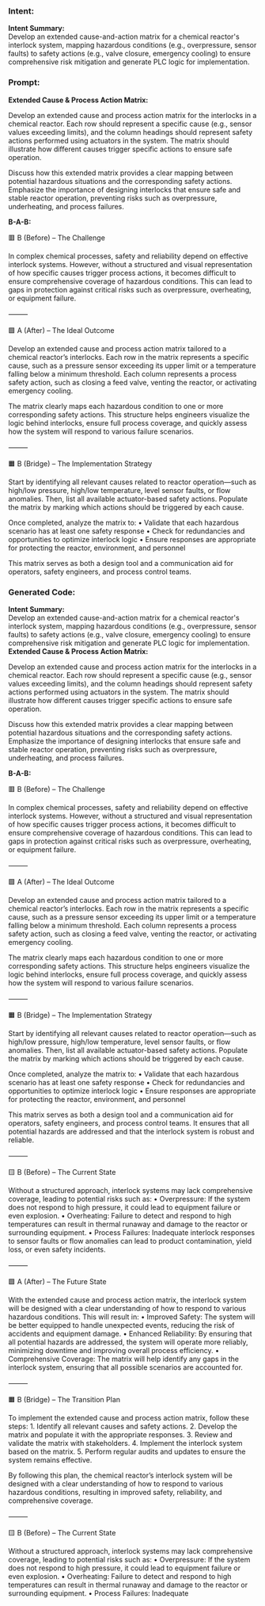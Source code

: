 ### Intent:
**Intent Summary:**  
Develop an extended cause-and-action matrix for a chemical reactor's interlock system, mapping hazardous conditions (e.g., overpressure, sensor faults) to safety actions (e.g., valve closure, emergency cooling) to ensure comprehensive risk mitigation and generate PLC logic for implementation.

### Prompt:
**Extended Cause & Process Action Matrix:**

Develop an extended cause and process action matrix for the interlocks in a chemical reactor. Each row should represent a specific cause (e.g., sensor values exceeding limits), and the column headings should represent safety actions performed using actuators in the system. The matrix should illustrate how different causes trigger specific actions to ensure safe operation.

Discuss how this extended matrix provides a clear mapping between potential hazardous situations and the corresponding safety actions. Emphasize the importance of designing interlocks that ensure safe and stable reactor operation, preventing risks such as overpressure, underheating, and process failures.

**B-A-B:**


🟥 B (Before) – The Challenge

In complex chemical processes, safety and reliability depend on effective interlock systems. However, without a structured and visual representation of how specific causes trigger process actions, it becomes difficult to ensure comprehensive coverage of hazardous conditions. This can lead to gaps in protection against critical risks such as overpressure, overheating, or equipment failure.

⸻

🟩 A (After) – The Ideal Outcome

Develop an extended cause and process action matrix tailored to a chemical reactor’s interlocks. Each row in the matrix represents a specific cause, such as a pressure sensor exceeding its upper limit or a temperature falling below a minimum threshold. Each column represents a process safety action, such as closing a feed valve, venting the reactor, or activating emergency cooling.

The matrix clearly maps each hazardous condition to one or more corresponding safety actions. This structure helps engineers visualize the logic behind interlocks, ensure full process coverage, and quickly assess how the system will respond to various failure scenarios.

⸻

🟧 B (Bridge) – The Implementation Strategy

Start by identifying all relevant causes related to reactor operation—such as high/low pressure, high/low temperature, level sensor faults, or flow anomalies. Then, list all available actuator-based safety actions. Populate the matrix by marking which actions should be triggered by each cause.

Once completed, analyze the matrix to:
	•	Validate that each hazardous scenario has at least one safety response
	•	Check for redundancies and opportunities to optimize interlock logic
	•	Ensure responses are appropriate for protecting the reactor, environment, and personnel

This matrix serves as both a design tool and a communication aid for operators, safety engineers, and process control teams.

### Generated Code:
**Intent Summary:**  
Develop an extended cause-and-action matrix for a chemical reactor's interlock system, mapping hazardous conditions (e.g., overpressure, sensor faults) to safety actions (e.g., valve closure, emergency cooling) to ensure comprehensive risk mitigation and generate PLC logic for implementation.
**Extended Cause & Process Action Matrix:**

Develop an extended cause and process action matrix for the interlocks in a chemical reactor. Each row should represent a specific cause (e.g., sensor values exceeding limits), and the column headings should represent safety actions performed using actuators in the system. The matrix should illustrate how different causes trigger specific actions to ensure safe operation.

Discuss how this extended matrix provides a clear mapping between potential hazardous situations and the corresponding safety actions. Emphasize the importance of designing interlocks that ensure safe and stable reactor operation, preventing risks such as overpressure, underheating, and process failures.

**B-A-B:**


🟥 B (Before) – The Challenge

In complex chemical processes, safety and reliability depend on effective interlock systems. However, without a structured and visual representation of how specific causes trigger process actions, it becomes difficult to ensure comprehensive coverage of hazardous conditions. This can lead to gaps in protection against critical risks such as overpressure, overheating, or equipment failure.

⸻

🟩 A (After) – The Ideal Outcome

Develop an extended cause and process action matrix tailored to a chemical reactor’s interlocks. Each row in the matrix represents a specific cause, such as a pressure sensor exceeding its upper limit or a temperature falling below a minimum threshold. Each column represents a process safety action, such as closing a feed valve, venting the reactor, or activating emergency cooling.

The matrix clearly maps each hazardous condition to one or more corresponding safety actions. This structure helps engineers visualize the logic behind interlocks, ensure full process coverage, and quickly assess how the system will respond to various failure scenarios.

⸻

🟧 B (Bridge) – The Implementation Strategy

Start by identifying all relevant causes related to reactor operation—such as high/low pressure, high/low temperature, level sensor faults, or flow anomalies. Then, list all available actuator-based safety actions. Populate the matrix by marking which actions should be triggered by each cause.

Once completed, analyze the matrix to:
	•	Validate that each hazardous scenario has at least one safety response
	•	Check for redundancies and opportunities to optimize interlock logic
	•	Ensure responses are appropriate for protecting the reactor, environment, and personnel

This matrix serves as both a design tool and a communication aid for operators, safety engineers, and process control teams. It ensures that all potential hazards are addressed and that the interlock system is robust and reliable.

⸻

🟨 B (Before) – The Current State

Without a structured approach, interlock systems may lack comprehensive coverage, leading to potential risks such as:
	•	Overpressure: If the system does not respond to high pressure, it could lead to equipment failure or even explosion.
	•	Overheating: Failure to detect and respond to high temperatures can result in thermal runaway and damage to the reactor or surrounding equipment.
	•	Process Failures: Inadequate interlock responses to sensor faults or flow anomalies can lead to product contamination, yield loss, or even safety incidents.

⸻

🟩 A (After) – The Future State

With the extended cause and process action matrix, the interlock system will be designed with a clear understanding of how to respond to various hazardous conditions. This will result in:
	•	Improved Safety: The system will be better equipped to handle unexpected events, reducing the risk of accidents and equipment damage.
	•	Enhanced Reliability: By ensuring that all potential hazards are addressed, the system will operate more reliably, minimizing downtime and improving overall process efficiency.
	•	Comprehensive Coverage: The matrix will help identify any gaps in the interlock system, ensuring that all possible scenarios are accounted for.

⸻

🟧 B (Bridge) – The Transition Plan

To implement the extended cause and process action matrix, follow these steps:
	1.	Identify all relevant causes and safety actions.
	2.	Develop the matrix and populate it with the appropriate responses.
	3.	Review and validate the matrix with stakeholders.
	4.	Implement the interlock system based on the matrix.
	5.	Perform regular audits and updates to ensure the system remains effective.

By following this plan, the chemical reactor’s interlock system will be designed with a clear understanding of how to respond to various hazardous conditions, resulting in improved safety, reliability, and comprehensive coverage.

⸻

🟨 B (Before) – The Current State

Without a structured approach, interlock systems may lack comprehensive coverage, leading to potential risks such as:
	•	Overpressure: If the system does not respond to high pressure, it could lead to equipment failure or even explosion.
	•	Overheating: Failure to detect and respond to high temperatures can result in thermal runaway and damage to the reactor or surrounding equipment.
	•	Process Failures: Inadequate
